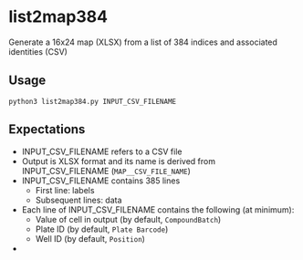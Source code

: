 # list2map384
Generate a 16x24 map (XLSX) from a list of 384 indices and associated identities (CSV)

## Usage
```
python3 list2map384.py INPUT_CSV_FILENAME
```

## Expectations
- INPUT_CSV_FILENAME refers to a CSV file
- Output is XLSX format and its name is derived from INPUT_CSV_FILENAME (```MAP__CSV_FILE_NAME```)
- INPUT_CSV_FILENAME contains 385 lines
  - First line: labels
  - Subsequent lines: data
- Each line of INPUT_CSV_FILENAME contains the following (at minimum):
  - Value of cell in output  (by default, ```CompoundBatch```)
  - Plate ID (by default, ```Plate Barcode```)
  - Well ID (by default, ```Position```)
- 
